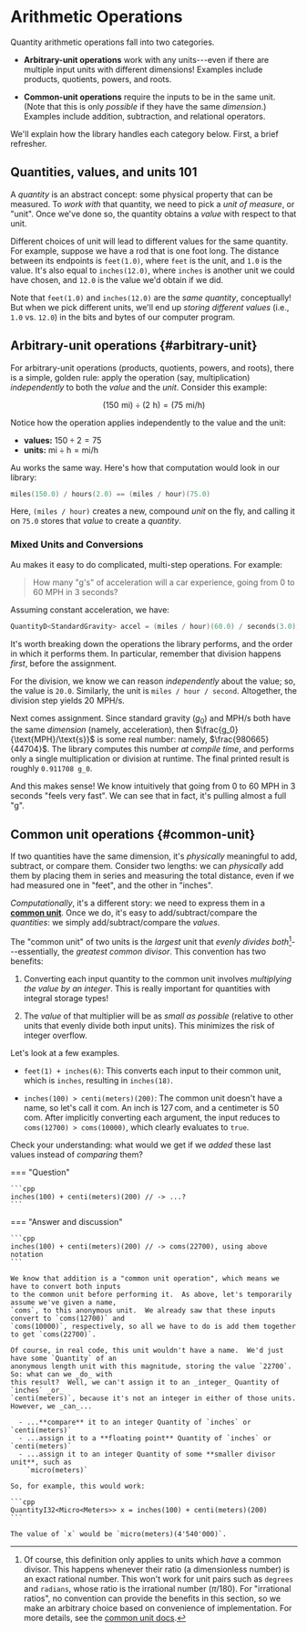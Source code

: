 # Arithmetic Operations

Quantity arithmetic operations fall into two categories.

- **Arbitrary-unit operations** work with any units---even if there are multiple input units with
  different dimensions!  Examples include products, quotients, powers, and roots.

- **Common-unit operations** require the inputs to be in the same unit.  (Note that this is only
  _possible_ if they have the same _dimension_.)  Examples include addition, subtraction, and
  relational operators.

We'll explain how the library handles each category below.  First, a brief refresher.

## Quantities, values, and units 101

A _quantity_ is an abstract concept: some physical property that can be measured.  To _work with_
that quantity, we need to pick a _unit of measure_, or "unit".  Once we've done so, the quantity
obtains a _value_ with respect to that unit.

Different choices of unit will lead to different values for the same quantity.  For example, suppose
we have a rod that is one foot long.  The distance between its endpoints is `feet(1.0)`, where
`feet` is the unit, and `1.0` is the value.  It's also equal to `inches(12.0)`, where `inches` is
another unit we could have chosen, and `12.0` is the value we'd obtain if we did.

Note that `feet(1.0)` and `inches(12.0)` are the _same quantity_, conceptually!  But when we pick
different units, we'll end up _storing different values_ (i.e., `1.0` vs. `12.0`) in the bits and
bytes of our computer program.

## Arbitrary-unit operations {#arbitrary-unit}

For arbitrary-unit operations (products, quotients, powers, and roots), there is a simple, golden
rule: apply the operation (say, multiplication) _independently_ to both the _value_ and the _unit_.
Consider this example:

$$(150 \,\,\text{mi}) \div (2 \,\,\text{h}) = (75 \,\,\text{mi} / \text{h})$$

Notice how the operation applies independently to the value and the unit:

- **values:** $150 \div 2 = 75$
- **units:** $\text{mi} \div \text{h} = \text{mi} / \text{h}$

Au works the same way.  Here's how that computation would look in our library:

```cpp
miles(150.0) / hours(2.0) == (miles / hour)(75.0)
```

Here, `(miles / hour)` creates a new, compound _unit_ on the fly, and calling it on `75.0` stores
that _value_ to create a _quantity_.

### Mixed Units and Conversions

Au makes it easy to do complicated, multi-step operations.  For example:

> How many "g's" of acceleration will a car experience, going from 0 to 60 MPH in 3 seconds?

Assuming constant acceleration, we have:

```cpp
QuantityD<StandardGravity> accel = (miles / hour)(60.0) / seconds(3.0);
```

It's worth breaking down the operations the library performs, and the order in which it performs
them.  In particular, remember that division happens _first_, before the assignment.

For the division, we know we can reason _independently_ about the value; so, the value is `20.0`.
Similarly, the unit is `miles / hour / second`.  Altogether, the division step yields
$20 \,\,\text{MPH} / \text{s}$.

Next comes assignment.  Since standard gravity ($g_0$) and $\text{MPH}/\text{s}$ both have the same
_dimension_ (namely, acceleration), then $\frac{g_0}{\text{MPH}/\text{s}}$ is some real number:
namely, $\frac{980665}{44704}$.  The library computes this number _at compile time_, and performs
only a single multiplication or division at runtime.  The final printed result is roughly
`0.911708 g_0`.

And this makes sense!  We know intuitively that going from 0 to 60 MPH in 3 seconds "feels very
fast".  We can see that in fact, it's pulling almost a full "g".

## Common unit operations {#common-unit}

If two quantities have the same dimension, it's _physically_ meaningful to add, subtract, or compare
them.  Consider two lengths: we can _physically_ add them by placing them in series and measuring
the total distance, even if we had measured one in "feet", and the other in "inches".

_Computationally_, it's a different story: we need to express them in a [**common
unit**](./common_unit.md).  Once we do, it's easy to add/subtract/compare the _quantities_: we
simply add/subtract/compare the _values_.

The "common unit" of two units is the _largest_ unit that _evenly divides both_[^1]---essentially,
the _greatest common divisor_.  This convention has two benefits:

1. Converting each input quantity to the common unit involves _multiplying the value by an integer_.
   This is really important for quantities with integral storage types!

2. The _value_ of that multiplier will be as _small as possible_ (relative to other units that
   evenly divide both input units).  This minimizes the risk of integer overflow.

Let's look at a few examples.

- `feet(1) + inches(6)`: This converts each input to their common unit, which is `inches`, resulting
  in `inches(18)`.

- `inches(100) > centi(meters)(200)`: The common unit doesn't have a name, so let's call it
  $\text{com}$.  An inch is $127 \,\text{com}$, and a centimeter is $50 \,\text{com}$.  After
  implicitly converting each argument, the input reduces to `coms(12700) > coms(10000)`, which
  clearly evaluates to `true`.

Check your understanding: what would we get if we _added_ these last values instead of _comparing_
them?

=== "Question"

    ```cpp
    inches(100) + centi(meters)(200) // -> ...?
    ```

=== "Answer and discussion"

    ```cpp
    inches(100) + centi(meters)(200) // -> coms(22700), using above notation
    ```

    We know that addition is a "common unit operation", which means we have to convert both inputs
    to the common unit before performing it.  As above, let's temporarily assume we've given a name,
    `coms`, to this anonymous unit.  We already saw that these inputs convert to `coms(12700)` and
    `coms(10000)`, respectively, so all we have to do is add them together to get `coms(22700)`.

    Of course, in real code, this unit wouldn't have a name.  We'd just have some `Quantity` of an
    anonymous length unit with this magnitude, storing the value `22700`.  So: what can we _do_ with
    this result?  Well, we can't assign it to an _integer_ Quantity of `inches` _or_
    `centi(meters)`, because it's not an integer in either of those units.  However, we _can_...

      - ...**compare** it to an integer Quantity of `inches` or `centi(meters)`
      - ...assign it to a **floating point** Quantity of `inches` or `centi(meters)`
      - ...assign it to an integer Quantity of some **smaller divisor unit**, such as
        `micro(meters)`

    So, for example, this would work:

    ```cpp
    QuantityI32<Micro<Meters>> x = inches(100) + centi(meters)(200)
    ```

    The value of `x` would be `micro(meters)(4'540'000)`.


[^1]: Of course, this definition only applies to units which _have_ a common divisor.  This happens
whenever their ratio (a dimensionless number) is an exact rational number.  This won't work for unit
pairs such as `degrees` and `radians`, whose ratio is the irrational number $(\pi / 180)$.  For
"irrational ratios", no convention can provide the benefits in this section, so we make an arbitrary
choice based on convenience of implementation.  For more details, see the [common unit
docs](./common_unit.md).
